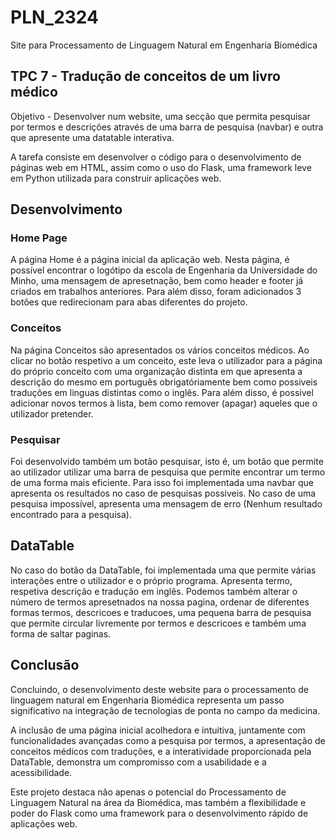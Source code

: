 # PLN_2324
Site para Processamento de Linguagem Natural em Engenharia Biomédica

## TPC 7 - Tradução de conceitos de um livro médico

Objetivo - Desenvolver num website, uma secção que permita pesquisar por termos e descrições através de uma barra de pesquisa (navbar) e outra que apresente uma datatable interativa.

A tarefa consiste em desenvolver o código para o desenvolvimento de páginas web em HTML, assim como o uso do Flask, uma framework leve em Python utilizada para construir aplicações web. 
## Desenvolvimento 

### Home Page

A página Home é a página inicial da aplicação web. Nesta página, é possível encontrar o logótipo da escola de Engenharia da Universidade do Minho, uma mensagem de apresetnação, bem como header e footer já criados em trabalhos anteriores. Para além disso, foram adicionados 3 botões que redirecionam para abas diferentes do projeto.

### Conceitos

Na página Conceitos são apresentados os vários conceitos médicos. Ao clicar no botão respetivo a um conceito, este leva o utilizador para a página do próprio conceito com uma organização distinta em que apresenta a descrição do mesmo em português obrigatóriamente bem como possiveis traduções em linguas distintas como o inglês. Para além disso, é possivel adicionar novos termos à lista, bem como remover (apagar) aqueles que o utilizador pretender.

### Pesquisar

Foi desenvolvido também um botão pesquisar, isto é, um botão que permite ao utilizador utilizar uma barra de pesquisa que permite encontrar um termo de uma forma mais eficiente. Para isso foi implementada uma navbar que apresenta os resultados no caso de pesquisas possiveis. No caso de uma pesquisa impossível, apresenta uma mensagem de erro (Nenhum resultado encontrado para a pesquisa).

## DataTable

No caso do botão da DataTable, foi implementada uma que permite várias interações entre o utilizador e o próprio programa. Apresenta termo, respetiva descrição e tradução em inglês. Podemos também alterar o número de termos apresetnados na nossa pagina, ordenar de diferentes formas termos, descricoes e traducoes, uma pequena barra de pesquisa que permite circular livremente por termos e descricoes e também uma forma de saltar paginas.

## Conclusão

Concluindo, o desenvolvimento deste website para o processamento de linguagem natural em Engenharia Biomédica representa um passo significativo na integração de tecnologias de ponta no campo da medicina.

A inclusão de uma página inicial acolhedora e intuitiva, juntamente com funcionalidades avançadas como a pesquisa por termos, a apresentação de conceitos médicos com traduções, e a interatividade proporcionada pela DataTable, demonstra um compromisso com a usabilidade e a acessibilidade.

Este projeto destaca não apenas o potencial do Processamento de Linguagem Natural na área da Biomédica, mas também a flexibilidade e poder do Flask como uma framework para o desenvolvimento rápido de aplicações web.






